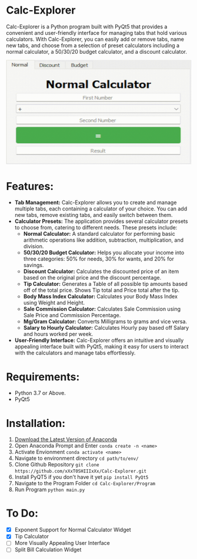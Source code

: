 # Calc-Explorer
Calc-Explorer is a Python program built with PyQt5 that provides a convenient and user-friendly interface for managing tabs that hold various calculators. With Calc-Explorer, you can easily add or remove tabs, name new tabs, and choose from a selection of preset calculators including a normal calculator, a 50/30/20 budget calculator, and a discount calculator.

![](https://github.com/xXxT0SHIIIxXx/Calc-Explorer/blob/main/resources/CalcExplorershowcase.gif)

# Features:
+ **Tab Management:** Calc-Explorer allows you to create and manage multiple tabs, each containing a calculator of your choice. You can add new tabs, remove existing tabs, and easily switch between them.
+ **Calculator Presets:** The application provides several calculator presets to choose from, catering to different needs. These presets include:
    + **Normal Calculator:** A standard calculator for performing basic arithmetic operations like addition, subtraction, multiplication, and division.
    + **50/30/20 Budget Calculator:** Helps you allocate your income into three categories: 50% for needs, 30% for wants, and 20% for savings.
    + **Discount Calculator:** Calculates the discounted price of an item based on the original price and the discount percentage.
    + **Tip Calculator:** Generates a Table of all possible tip amounts based off of the total price. Shows Tip total and Price total after the tip.
    + **Body Mass Index Calculator:** Calculates your Body Mass Index using Weight and Height.
    + **Sale Commission Calculator:** Calculates Sale Commission using Sale Price and Commission Percentage.
    + **Mg/Gram Calculator:** Converts Milligrams to grams and vice versa.
    + **Salary to Hourly Calculator:** Calculates Hourly pay based off Salary and hours worked per week.
+ **User-Friendly Interface:** Calc-Explorer offers an intuitive and visually appealing interface built with PyQt5, making it easy for users to interact with the calculators and manage tabs effortlessly.

# Requirements:
+ Python 3.7 or Above.
+ PyQt5

# Installation:
1. [Download the Latest Version of Anaconda](https://www.anaconda.com/download)
2. Open Anaconda Prompt and Enter `conda create -n <name>`
3. Activate Envionment `conda activate <name>`
4. Navigate to environment directory `cd path/to/env/`
5. Clone Github Repository `git clone https://github.com/xXxT0SHIIIxXx/Calc-Explorer.git`
6. Install PyQT5 if you don't have it yet `pip install PyQt5`
7. Navigate to the Program Folder `cd Calc-Explorer/Program`
8. Run Program `python main.py`
   
# To Do:
- [X] Exponent Support for Normal Calculator Widget
- [X] Tip Calculator
- [ ] More Visually Appealing User Interface
- [ ] Split Bill Calculation Widget
